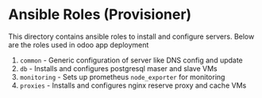 # Ansible Roles (Provisioner)

This directory contains ansible roles to install and configure servers. Below are the roles used in odoo app deployment
1. `common` - Generic configuration of server like DNS config and update
2. `db` - Installs and configures postgresql maser and slave VMs
3. `monitoring` - Sets up prometheus `node_exporter` for monitoring
4. `proxies` - Installs and configures nginx reserve proxy and cache VMs